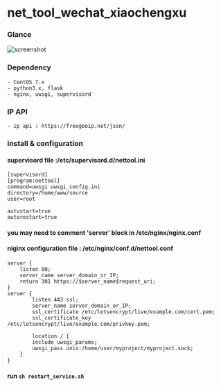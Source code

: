# net_tool_wechat_xiaochengxu

### Glance
![screenshot](http://i.imgur.com/rAqtJ2v.jpg)
### Dependency
    - CentOS 7.x
    - python3.x, flask
    - nginx, uwsgi, supervisord

### IP API
    - ip api : https://freegeoip.net/json/

### install & configuration
#### supervisord file :/etc/supervisord.d/nettool.ini
```
[supervisord]
[program:nettool]
command=uwsgi uwsgi_config.ini
directory=/home/www/source
user=root

autostart=true
autorestart=true
```

#### you may need to comment 'server' block in /etc/nginx/nginx.conf
#### niginx configuration file : /etc/nginx/conf.d/nettool.conf
```
server {
    listen 80;
    server_name server_domain_or_IP;
    return 301 https://$server_name$request_uri;
}
server {
        listen 443 ssl;
        server_name server_domain_or_IP;
        ssl_certificate /etc/letsencrypt/live/example.com/cert.pem;
        ssl_certificate_key /etc/letsencrypt/live/example.com/privkey.pem;

        location / {
        include uwsgi_params;
        uwsgi_pass unix:/home/user/myproject/myproject.sock;
    }
}

```
#### run `sh restart_service.sh`